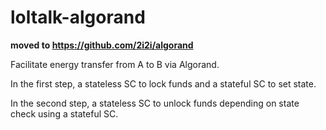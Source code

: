 # loltalk-algorand

**moved to https://github.com/2i2i/algorand**

Facilitate energy transfer from A to B via Algorand.

In the first step, a stateless SC to lock funds and a stateful SC to set state.

In the second step, a stateless SC to unlock funds depending on state check using a stateful SC.
